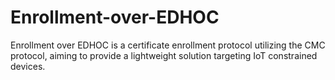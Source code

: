 # Enrollment-over-EDHOC
Enrollment over EDHOC is a certificate enrollment protocol utilizing the CMC protocol, aiming to provide a lightweight solution targeting IoT constrained devices.
